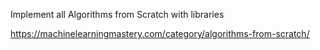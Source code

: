 Implement all Algorithms from Scratch with libraries

https://machinelearningmastery.com/category/algorithms-from-scratch/
